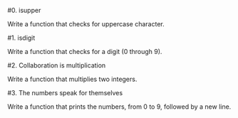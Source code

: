 #0. isupper

Write a function that checks for uppercase character.

#1. isdigit

Write a function that checks for a digit (0 through 9).

#2. Collaboration is multiplication

Write a function that multiplies two integers.

#3. The numbers speak for themselves

Write a function that prints the numbers, from 0 to 9, followed by a new line.
